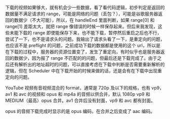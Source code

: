 下载的视频如果够大，就有机会少一些数据，看了看代码逻辑，初步判定是返回的数据量不满足请求的 range，可能是网络的问题（丢包？），可能是谷歌服务器返回的数据少（不大可能），所以，在 handleEnd 里面判断，如果 range[0] 和 range[1] 差距太大，就把 range 像错误的时候一样保存起来。但后来我发现，这些未能下载的 range 即使能保存下来，也不能下载，暂停然后重启之后也不行，尝试了一下，也不是请求头的问题。我输出了请求头看了一下，是重定向的问题，也应该不是 preflight 的问题，之前成功下载的数据都是使用的这个 url，所以是在下载的过程中，服务器的资源位置变了，发生了重定向，有时似乎也是服务器返回的数据少，因为报了 range 不匹配的的问题，但最后还是下载完成了。由于之后还有解析出的地址超时的问题，可以直接考虑在下载中判断是否需要重新解析的逻辑，但在 Scheduler 中在下载开始的时候来做的话，还是会有在下载中出现重定向的问题。

YouTube 视频有音视频混合的 format，通常是 720p 及以下的规格，也有 vp9，av1 和 avc 的视频和 opus 和 mp4a 的音频以供合并，默认 1080p vp9 和 MEDIUM（最高）opus 合并。av1 合并后没有封面，vp9 和 avc 都有封面。

opus 的音频下载完成时显示的是 opus 编码，在合并之后变成了 aac 编码。